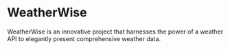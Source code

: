 # WeatherWise
WeatherWise is an innovative project that harnesses the power of a weather API to elegantly present comprehensive weather data.
